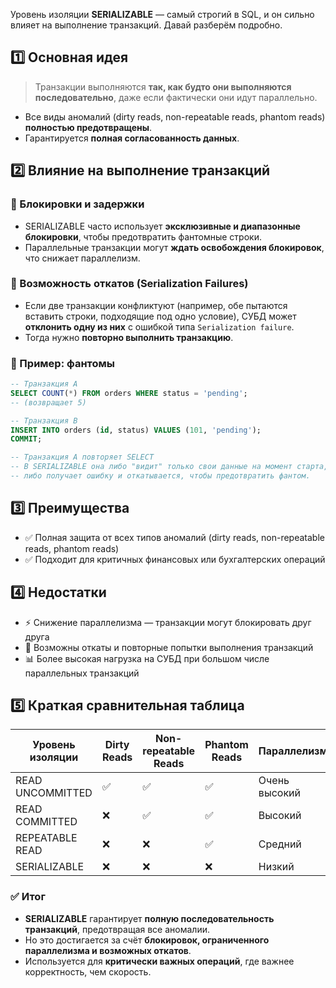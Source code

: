Уровень изоляции **SERIALIZABLE** — самый строгий в SQL, и он сильно влияет на выполнение транзакций. Давай разберём подробно.
## 1️⃣ Основная идея
> Транзакции выполняются **так, как будто они выполняются последовательно**, даже если фактически они идут параллельно.
- Все виды аномалий (dirty reads, non-repeatable reads, phantom reads) **полностью предотвращены**.
- Гарантируется **полная согласованность данных**.
## 2️⃣ Влияние на выполнение транзакций
### 🔹 Блокировки и задержки
- SERIALIZABLE часто использует **эксклюзивные и диапазонные блокировки**, чтобы предотвратить фантомные строки.
- Параллельные транзакции могут **ждать освобождения блокировок**, что снижает параллелизм.
### 🔹 Возможность откатов (Serialization Failures)
- Если две транзакции конфликтуют (например, обе пытаются вставить строки, подходящие под одно условие), СУБД может **отклонить одну из них** с ошибкой типа `Serialization failure`.
- Тогда нужно **повторно выполнить транзакцию**.
### 🔹 Пример: фантомы
```sql
-- Транзакция A
SELECT COUNT(*) FROM orders WHERE status = 'pending';
-- (возвращает 5)

-- Транзакция B
INSERT INTO orders (id, status) VALUES (101, 'pending');
COMMIT;

-- Транзакция A повторяет SELECT
-- В SERIALIZABLE она либо "видит" только свои данные на момент старта,
-- либо получает ошибку и откатывается, чтобы предотвратить фантом.
```
## 3️⃣ Преимущества
- ✅ Полная защита от всех типов аномалий (dirty reads, non-repeatable reads, phantom reads)
- ✅ Подходит для критичных финансовых или бухгалтерских операций
## 4️⃣ Недостатки
- ⚡ Снижение параллелизма — транзакции могут блокировать друг друга
- 🔄 Возможны откаты и повторные попытки выполнения транзакций
- 📊 Более высокая нагрузка на СУБД при большом числе параллельных транзакций
## 5️⃣ Краткая сравнительная таблица

|Уровень изоляции|Dirty Reads|Non-repeatable Reads|Phantom Reads|Параллелизм|
|---|---|---|---|---|
|READ UNCOMMITTED|✅|✅|✅|Очень высокий|
|READ COMMITTED|❌|✅|✅|Высокий|
|REPEATABLE READ|❌|❌|✅|Средний|
|SERIALIZABLE|❌|❌|❌|Низкий|
### ✅ Итог
- **SERIALIZABLE** гарантирует **полную последовательность транзакций**, предотвращая все аномалии.
- Но это достигается за счёт **блокировок, ограниченного параллелизма и возможных откатов**.
- Используется для **критически важных операций**, где важнее корректность, чем скорость.